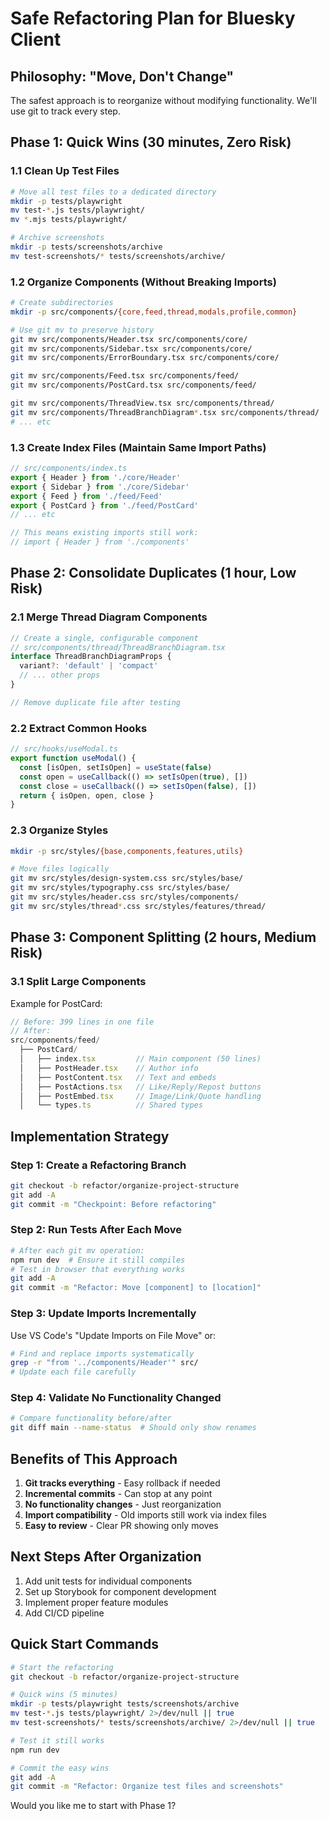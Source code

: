 # Safe Refactoring Plan for Bluesky Client

## Philosophy: "Move, Don't Change"
The safest approach is to reorganize without modifying functionality. We'll use git to track every step.

## Phase 1: Quick Wins (30 minutes, Zero Risk)

### 1.1 Clean Up Test Files
```bash
# Move all test files to a dedicated directory
mkdir -p tests/playwright
mv test-*.js tests/playwright/
mv *.mjs tests/playwright/

# Archive screenshots
mkdir -p tests/screenshots/archive
mv test-screenshots/* tests/screenshots/archive/
```

### 1.2 Organize Components (Without Breaking Imports)
```bash
# Create subdirectories
mkdir -p src/components/{core,feed,thread,modals,profile,common}

# Use git mv to preserve history
git mv src/components/Header.tsx src/components/core/
git mv src/components/Sidebar.tsx src/components/core/
git mv src/components/ErrorBoundary.tsx src/components/core/

git mv src/components/Feed.tsx src/components/feed/
git mv src/components/PostCard.tsx src/components/feed/

git mv src/components/ThreadView.tsx src/components/thread/
git mv src/components/ThreadBranchDiagram*.tsx src/components/thread/
# ... etc
```

### 1.3 Create Index Files (Maintain Same Import Paths)
```typescript
// src/components/index.ts
export { Header } from './core/Header'
export { Sidebar } from './core/Sidebar'
export { Feed } from './feed/Feed'
export { PostCard } from './feed/PostCard'
// ... etc

// This means existing imports still work:
// import { Header } from './components'
```

## Phase 2: Consolidate Duplicates (1 hour, Low Risk)

### 2.1 Merge Thread Diagram Components
```typescript
// Create a single, configurable component
// src/components/thread/ThreadBranchDiagram.tsx
interface ThreadBranchDiagramProps {
  variant?: 'default' | 'compact'
  // ... other props
}

// Remove duplicate file after testing
```

### 2.2 Extract Common Hooks
```typescript
// src/hooks/useModal.ts
export function useModal() {
  const [isOpen, setIsOpen] = useState(false)
  const open = useCallback(() => setIsOpen(true), [])
  const close = useCallback(() => setIsOpen(false), [])
  return { isOpen, open, close }
}
```

### 2.3 Organize Styles
```bash
mkdir -p src/styles/{base,components,features,utils}

# Move files logically
git mv src/styles/design-system.css src/styles/base/
git mv src/styles/typography.css src/styles/base/
git mv src/styles/header.css src/styles/components/
git mv src/styles/thread*.css src/styles/features/thread/
```

## Phase 3: Component Splitting (2 hours, Medium Risk)

### 3.1 Split Large Components
Example for PostCard:
```typescript
// Before: 399 lines in one file
// After:
src/components/feed/
  ├── PostCard/
  │   ├── index.tsx         // Main component (50 lines)
  │   ├── PostHeader.tsx    // Author info
  │   ├── PostContent.tsx   // Text and embeds
  │   ├── PostActions.tsx   // Like/Reply/Repost buttons
  │   ├── PostEmbed.tsx     // Image/Link/Quote handling
  │   └── types.ts          // Shared types
```

## Implementation Strategy

### Step 1: Create a Refactoring Branch
```bash
git checkout -b refactor/organize-project-structure
git add -A
git commit -m "Checkpoint: Before refactoring"
```

### Step 2: Run Tests After Each Move
```bash
# After each git mv operation:
npm run dev  # Ensure it still compiles
# Test in browser that everything works
git add -A
git commit -m "Refactor: Move [component] to [location]"
```

### Step 3: Update Imports Incrementally
Use VS Code's "Update Imports on File Move" or:
```bash
# Find and replace imports systematically
grep -r "from '../components/Header'" src/
# Update each file carefully
```

### Step 4: Validate No Functionality Changed
```bash
# Compare functionality before/after
git diff main --name-status  # Should only show renames
```

## Benefits of This Approach

1. **Git tracks everything** - Easy rollback if needed
2. **Incremental commits** - Can stop at any point
3. **No functionality changes** - Just reorganization
4. **Import compatibility** - Old imports still work via index files
5. **Easy to review** - Clear PR showing only moves

## Next Steps After Organization

1. Add unit tests for individual components
2. Set up Storybook for component development
3. Implement proper feature modules
4. Add CI/CD pipeline

## Quick Start Commands

```bash
# Start the refactoring
git checkout -b refactor/organize-project-structure

# Quick wins (5 minutes)
mkdir -p tests/playwright tests/screenshots/archive
mv test-*.js tests/playwright/ 2>/dev/null || true
mv test-screenshots/* tests/screenshots/archive/ 2>/dev/null || true

# Test it still works
npm run dev

# Commit the easy wins
git add -A
git commit -m "Refactor: Organize test files and screenshots"
```

Would you like me to start with Phase 1?